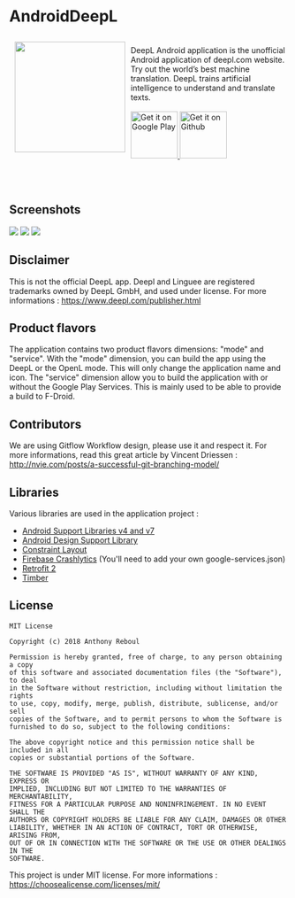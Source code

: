 # AndroidDeepL

<img src="https://lh3.googleusercontent.com/BL0P8TR4Rnk9QOD2F-quWKluCqiLXoPysDqSblfaDs-LXs8ti97bBzbvXA12-igo844=w300" align="left" width="200" hspace="10" vspace="10"/>
</br>
DeepL Android application is the unofficial Android application of deepl.com website. Try out the world’s best
machine translation. DeepL trains artificial intelligence to understand and translate texts. </br></br>
<a href="https://play.google.com/store/apps/details?id=com.anthony.deepl.openl">
    <img alt="Get it on Google Play"
        height="85"
        src="https://play.google.com/intl/en_us/badges/images/generic/en_badge_web_generic.png" />
</a>

<a href="https://github.com/Anthony-Reboul/AndroidDeepL/releases">
    <img alt="Get it on Github"
        height="85"
        src="https://github.com/Anthony-Reboul/AndroidDeepL/blob/master/assets/badges/get-it-on-github.png" />
</a>

</br></br>
## Screenshots
[![](https://lh3.googleusercontent.com/OTxCsvgILpPoxZdBEZXAzfReDYOheEeK82dBN8TRimI1hVMQcCPxVO58FrotIOEpijM=h310)](https://play.google.com/store/apps/details?id=com.anthony.deepl.openl)   [![](https://lh3.googleusercontent.com/40_8WYWWgIe2OUU5Q5SaFCbUle2xNRHUU_rn0C7ocOopPwxPOeX0xv7eQ9yYHRKMSw=h310)](https://play.google.com/store/apps/details?id=com.anthony.deepl.openl)   [![](https://lh3.googleusercontent.com/82JBhR2MbQR6mqcJlW9Th4vahPcM-rYS-PSIgxc5P1SO9qw_wP3sKCQBBFUswo019g=h310)](https://play.google.com/store/apps/details?id=com.anthony.deepl.openl)


## Disclaimer
This is not the official DeepL app. Deepl and Linguee are registered trademarks owned by DeepL GmbH, and used under license. For more informations : https://www.deepl.com/publisher.html


## Product flavors
The application contains two product flavors dimensions: "mode" and "service". With the "mode" dimension, you can build the app using the DeepL or the OpenL mode. This will only change the application name and icon. The "service" dimension allow you to build the application with or without the Google Play Services. This is mainly used to be able to provide a build to F-Droid. 


## Contributors
We are using Gitflow Workflow design, please use it and respect it.
For more informations, read this great article by Vincent Driessen : http://nvie.com/posts/a-successful-git-branching-model/


## Libraries
Various libraries are used in the application project :
- [Android Support Libraries v4 and v7](https://developer.android.com/topic/libraries/support-library/index.html)
- [Android Design Support Library](https://developer.android.com/training/material/design-library.html)
- [Constraint Layout](https://developer.android.com/training/constraint-layout/index.html)
- [Firebase Crashlytics](https://firebase.google.com/docs/crashlytics/) (You'll need to add your own google-services.json)
- [Retrofit 2](http://square.github.io/retrofit/)
- [Timber](https://github.com/JakeWharton/timber)

## License

```
MIT License

Copyright (c) 2018 Anthony Reboul

Permission is hereby granted, free of charge, to any person obtaining a copy
of this software and associated documentation files (the "Software"), to deal
in the Software without restriction, including without limitation the rights
to use, copy, modify, merge, publish, distribute, sublicense, and/or sell
copies of the Software, and to permit persons to whom the Software is
furnished to do so, subject to the following conditions:

The above copyright notice and this permission notice shall be included in all
copies or substantial portions of the Software.

THE SOFTWARE IS PROVIDED "AS IS", WITHOUT WARRANTY OF ANY KIND, EXPRESS OR
IMPLIED, INCLUDING BUT NOT LIMITED TO THE WARRANTIES OF MERCHANTABILITY,
FITNESS FOR A PARTICULAR PURPOSE AND NONINFRINGEMENT. IN NO EVENT SHALL THE
AUTHORS OR COPYRIGHT HOLDERS BE LIABLE FOR ANY CLAIM, DAMAGES OR OTHER
LIABILITY, WHETHER IN AN ACTION OF CONTRACT, TORT OR OTHERWISE, ARISING FROM,
OUT OF OR IN CONNECTION WITH THE SOFTWARE OR THE USE OR OTHER DEALINGS IN THE
SOFTWARE.
```

This project is under MIT license.
For more informations : https://choosealicense.com/licenses/mit/
